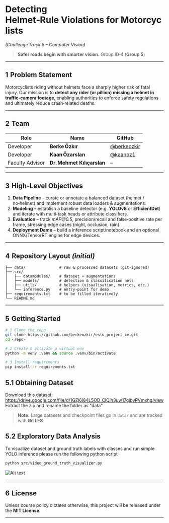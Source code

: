 # Detecting Helmet‑Rule Violations for Motorcyclists

*(Challenge Track 5 – Computer Vision)*

> **Safer roads begin with smarter vision.**
> Group ID‑4 (**Group 5**)

---

## 1  Problem Statement

Motorcyclists riding without helmets face a sharply higher risk of fatal injury.
Our mission is to **detect any rider (or pillion) missing a helmet in traffic‑camera footage**, enabling authorities to enforce safety regulations and ultimately reduce crash‑related deaths.

---

## 2  Team

| Role             | Name                                  | GitHub                                    |
| ---------------- | ------------------------------------- | ----------------------------------------- |
| Developer        | **Berke Özkır**              | [@berkeozkir](https://github.com/berkeozkir) |
| Developer        | **Kaan Özarslan**             | [@kaanoz1](https://github.com/kaanoz1)       |
| Faculty Advisor | **Dr. Mehmet Kılıçarslan** | –                                        |

---

## 3  High‑Level Objectives

1. **Data Pipeline** – curate or annotate a balanced dataset (helmet / no‑helmet) and implement robust data loaders & augmentations.
2. **Modeling** – establish a baseline detector (e.g. **YOLOv8** or **EfficientDet**) and iterate with multi‑task heads or attribute classifiers.
3. **Evaluation** – track *mAP\@0.5*, precision/recall and false‑positive rate per frame, stressing edge cases (night, occlusion, rain).
4. **Deployment Demo** – build a inference script/notebook and an optional ONNX/TensorRT engine for edge devices.

---

## 4  Repository Layout *(initial)*

```
├── data/               # raw & processed datasets (git‑ignored)
├── src/
│   ├── datamodules/    # dataset + augmentations
│   ├── models/         # detection & classification nets
│   ├── utils/          # helpers (visualisation, metrics, etc.)
│   └── inference.py    # entry‑point for demo
├── requirements.txt    # to be filled iteratively
└── README.md
```

---

## 5  Getting Started

```bash
# 1 Clone the repo
git clone https://github.com/berkeozkir/estu_project_cv.git
cd <repo>

# 2 Create & activate a virtual env
python -m venv .venv && source .venv/bin/activate

# 3 Install requirements
pip install -r requirements.txt

```

## 5.1 Obtaining Dataset

Download this dataset: https://drive.google.com/file/d/1GZj6l84L5OD_ClQlh3uw17glbyPVmxhg/view  <br/>
Extract the zip and rename the folder as "data"

> **Note:** Large datasets and checkpoint files go in `data/` and are tracked with **Git LFS**


## 5.2 Exploratory Data Analysis

To visualize dataset and ground truth labels with classes and run simple YOLO inference please run the following python script

```python 
python src/video_ground_truth_visualizer.py
```

![Alt text](assets/exploraGUI.png)

---

## 6  License

Unless course policy dictates otherwise, this project will be released under the **MIT License**.

---
